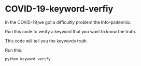 # COVID-19-keyword-verfiy
In the COVID-19,we got a difficultly problem:the Info-padenmic.

Run this code to verify a keyword that you want to know the truth.

This code will tell you the keywords truth.

Run this:
```
python keyword_verify
```
